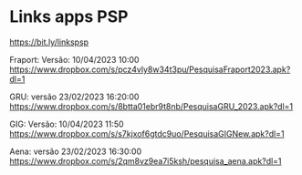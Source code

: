 # Links apps PSP
https://bit.ly/linkspsp

Fraport: Versão: 10/04/2023 10:00
https://www.dropbox.com/s/pcz4vly8w34t3pu/PesquisaFraport2023.apk?dl=1
 
GRU: versão 23/02/2023  16:20:00
https://www.dropbox.com/s/8btta01ebr9t8nb/PesquisaGRU_2023.apk?dl=1
 
GIG: Versão: 10/04/2023 11:50
https://www.dropbox.com/s/s7kjxof6gtdc9uo/PesquisaGIGNew.apk?dl=1

Aena: versão 23/02/2023  16:30:00
https://www.dropbox.com/s/2qm8vz9ea7i5ksh/pesquisa_aena.apk?dl=1

















 




